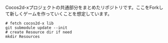 Cocos2d-xプロジェクトの共通部分をまとめたリポジトリです。ここをForkして新しくゲームを作っていくことを想定しています。

    # fetch cocos2d-x lib
    git submodule update --init
    # create Resource dir if need
    mkdir Resources
